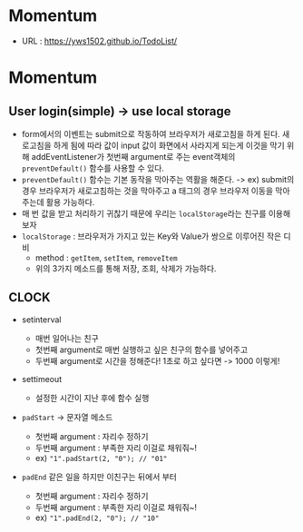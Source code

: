 # Momentum

- URL : https://yws1502.github.io/TodoList/

# Momentum

## User login(simple) -> use local storage

- form에서의 이벤트는 submit으로 작동하여 브라우저가 새로고침을 하게 된다. 새로고침을 하게 됨에 따라 값이 input 값이 화면에서 사라지게 되는게 이것을 막기 위해 addEventListener가 첫번째 argument로 주는 event객체의 `preventDefault()` 함수를 사용할 수 있다.
- `preventDefault()` 함수는 기본 동작을 막아주는 역활을 해준다. -> ex) submit의 경우 브라우저가 새로고침하는 것을 막아주고 a 태그의 경우 브라우저 이동을 막아주는데 활용 가능하다.
- 매 번 값을 받고 처리하기 귀찮기 때문에 우리는 `localStorage`라는 친구를 이용해보자
- `localStorage` : 브라우저가 가지고 있는 Key와 Value가 쌍으로 이루어진 작은 디비
  - method : `getItem`, `setItem`, `removeItem`
  - 위의 3가지 메소드를 통해 저장, 조회, 삭제가 가능하다.

## CLOCK
- setinterval
  - 매번 일어나는 친구
  - 첫번째 argument로 매번 실행하고 싶은 친구의 함수를 넣어주고
  - 두번째 argument로 시간을 정해준다! 1초로 하고 싶다면 -> 1000 이렇게! 

- settimeout
  - 설정한 시간이 지난 후에 함수 실행

- `padStart` -> 문자열 메소드
  - 첫번째 argument : 자리수 정하기
  - 두번째 argument : 부족한 자리 이걸로 채워줘~!
  - ex) `"1".padStart(2, "0"); // "01"`
- `padEnd` 같은 일을 하지만 이친구는 뒤에서 부터
  - 첫번째 argument : 자리수 정하기
  - 두번째 argument : 부족한 자리 이걸로 채워줘~!
  - ex) `"1".padEnd(2, "0"); // "10"`